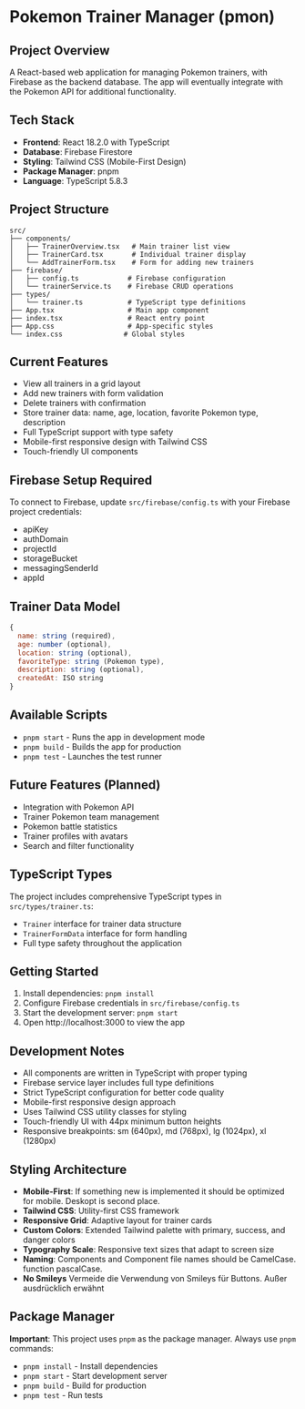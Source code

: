 # Pokemon Trainer Manager (pmon)

## Project Overview
A React-based web application for managing Pokemon trainers, with Firebase as the backend database. The app will eventually integrate with the Pokemon API for additional functionality.

## Tech Stack
- **Frontend**: React 18.2.0 with TypeScript
- **Database**: Firebase Firestore
- **Styling**: Tailwind CSS (Mobile-First Design)
- **Package Manager**: pnpm
- **Language**: TypeScript 5.8.3

## Project Structure
```
src/
├── components/
│   ├── TrainerOverview.tsx   # Main trainer list view
│   ├── TrainerCard.tsx       # Individual trainer display
│   └── AddTrainerForm.tsx    # Form for adding new trainers
├── firebase/
│   ├── config.ts            # Firebase configuration
│   └── trainerService.ts    # Firebase CRUD operations
├── types/
│   └── trainer.ts           # TypeScript type definitions
├── App.tsx                  # Main app component
├── index.tsx                # React entry point
├── App.css                  # App-specific styles
└── index.css               # Global styles
```

## Current Features
- View all trainers in a grid layout
- Add new trainers with form validation
- Delete trainers with confirmation
- Store trainer data: name, age, location, favorite Pokemon type, description
- Full TypeScript support with type safety
- Mobile-first responsive design with Tailwind CSS
- Touch-friendly UI components

## Firebase Setup Required
To connect to Firebase, update `src/firebase/config.ts` with your Firebase project credentials:
- apiKey
- authDomain
- projectId
- storageBucket
- messagingSenderId
- appId

## Trainer Data Model
```javascript
{
  name: string (required),
  age: number (optional),
  location: string (optional),
  favoriteType: string (Pokemon type),
  description: string (optional),
  createdAt: ISO string
}
```

## Available Scripts
- `pnpm start` - Runs the app in development mode
- `pnpm build` - Builds the app for production
- `pnpm test` - Launches the test runner

## Future Features (Planned)
- Integration with Pokemon API
- Trainer Pokemon team management
- Pokemon battle statistics
- Trainer profiles with avatars
- Search and filter functionality

## TypeScript Types
The project includes comprehensive TypeScript types in `src/types/trainer.ts`:
- `Trainer` interface for trainer data structure
- `TrainerFormData` interface for form handling
- Full type safety throughout the application

## Getting Started
1. Install dependencies: `pnpm install`
2. Configure Firebase credentials in `src/firebase/config.ts`
3. Start the development server: `pnpm start`
4. Open http://localhost:3000 to view the app

## Development Notes
- All components are written in TypeScript with proper typing
- Firebase service layer includes full type definitions
- Strict TypeScript configuration for better code quality
- Mobile-first responsive design approach
- Uses Tailwind CSS utility classes for styling
- Touch-friendly UI with 44px minimum button heights
- Responsive breakpoints: sm (640px), md (768px), lg (1024px), xl (1280px)

## Styling Architecture
- **Mobile-First**: If something new is implemented it should be optimized for mobile. Deskopt is second place.
- **Tailwind CSS**: Utility-first CSS framework
- **Responsive Grid**: Adaptive layout for trainer cards
- **Custom Colors**: Extended Tailwind palette with primary, success, and danger colors
- **Typography Scale**: Responsive text sizes that adapt to screen size
- **Naming**: Components and Component file names should be CamelCase. function pascalCase.
- **No Smileys** Vermeide die Verwendung von Smileys für Buttons. Außer ausdrücklich erwähnt

## Package Manager
**Important**: This project uses `pnpm` as the package manager. Always use `pnpm` commands:
- `pnpm install` - Install dependencies
- `pnpm start` - Start development server
- `pnpm build` - Build for production
- `pnpm test` - Run tests